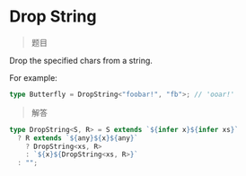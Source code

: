 # Drop String

<BtnGroup 
	issue="https://tsch.js.org/2059/solutions"
	featured="https://github.com/type-challenges/type-challenges/issues/4911"
/>

> 题目

Drop the specified chars from a string.

For example:

```ts
type Butterfly = DropString<"foobar!", "fb">; // 'ooar!'
```

> 解答

```ts
type DropString<S, R> = S extends `${infer x}${infer xs}`
  ? R extends `${any}${x}${any}`
    ? DropString<xs, R>
    : `${x}${DropString<xs, R>}`
  : "";
```
